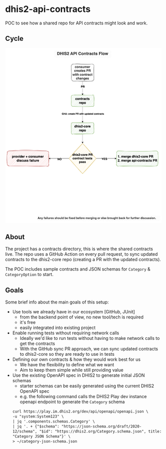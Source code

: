 # dhis2-api-contracts

POC to see how a shared repo for API contracts might look and work.  

## Cycle
![DHIS2 API Contract Cycle](resources/dhis2-api-contracts.png)

## About
The project has a contracts directory, this is where the shared contracts live. 
The repo uses a GitHub Action on every pull request, to sync updated contracts to the dhis2-core repo (creating a PR with the updated contracts).

The POC includes sample contracts and JSON schemas for `Category` & `CategoryOption` to start.

## Goals
Some brief info about the main goals of this setup: 
- Use tools we already have in our ecosystem [GitHub, JUnit]
  - from the backend point of view, no new tool/tech is required
  - it's free
  - easily integrated into existing project
- Enable running tests without requiring network calls
  - Ideally we'd like to run tests without having to make network calls to get the contracts
  - With the GitHub sync PR approach, we can sync updated contracts to dhis2-core so they are ready to use in tests
- Defining our own contracts & how they would work best for us
  - We have the flexibility to define what we want
  - Aim to keep them simple while still providing value
- Use the existing OpenAPI spec in DHIS2 to generate initial JSON schemas
  - starter schemas can be easily generated using the current DHIS2 OpenAPI spec
  - e.g. the following command calls the DHIS2 Play dev instance openapi endpoint to generate the `Category` schema
  ```text
  curl https://play.im.dhis2.org/dev/api/openapi/openapi.json \
  -u "system:System123" \
  | jq '.components.schemas.Category' \
  | jq '. + {"$schema": "https://json-schema.org/draft/2020-12/schema", "$id": "https://dhis2.org/Category.schema.json", title: "Category JSON Schema"}' \
  > ~/category-json-schema.json
  ```
